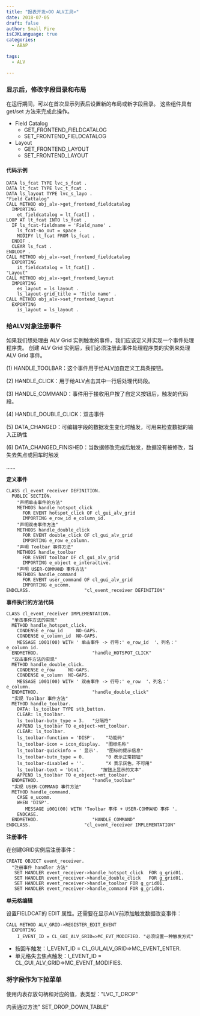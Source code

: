 ```yaml
---
title: "报表开发<OO ALV工具>"
date: 2018-07-05
draft: false
author: Small Fire
isCJKLanguage: true
categories: 
  - ABAP

tags: 
  - ALV

---
```



### 显示后，修改字段目录和布局

在运行期间，可以在首次显示列表后设置新的布局或新字段目录。 这些组件具有 get/set 方法来完成此操作。

- Field Catalog
  - GET_FRONTEND_FIELDCATALOG
  - SET_FRONTEND_FIELDCATALOG
- Layout
  - GET_FRONTEND_LAYOUT
  - SET_FRONTEND_LAYOUT

#### 代码示例

```ABAP
DATA ls_fcat TYPE lvc_s_fcat .
DATA lt_fcat TYPE lvc_t_fcat .
DATA ls_layout TYPE lvc_s_layo .
"Field Cattalog"
CALL METHOD obj_alv->get_frontend_fieldcatalog
  IMPORTING
    et_fieldcatalog = lt_fcat[] .
LOOP AT lt_fcat INTO ls_fcat .
  IF ls_fcat-fieldname = 'Field_name' .
    ls_fcat-no_out = space .
    MODIFY lt_fcat FROM ls_fcat .
  ENDIF .
  CLEAR ls_fcat .
ENDLOOP .
CALL METHOD obj_alv->set_frontend_fieldcatalog
  EXPORTING
    it_fieldcatalog = lt_fcat[] .
"Layout"
CALL METHOD obj_alv->get_frontend_layout
  IMPORTING
    es_layout = ls_layout .
    ls_layout-grid_title = 'Title name' .
CALL METHOD obj_alv->set_frontend_layout
  EXPORTING
    is_layout = ls_layout .
```

### 给ALV对象注册事件

如果我们想处理由 ALV Grid 实例触发的事件，我们应该定义并实现一个事件处理程序类。 创建 ALV Grid 实例后，我们必须注册此事件处理程序类的实例来处理 ALV Grid 事件。

(1) HANDLE_TOOLBAR：这个事件用于给ALV加自定义工具条按钮。

(2) HANDLE_CLICK：用于给ALV点击其中一行后处理代码段。

(3) HANDLE_COMMAND：事件用于接收用户按了自定义按钮后，触发的代码段。

(4) HANDLE_DOUBLE_CLICK：双击事件

(5) DATA_CHANGED：可编辑字段的数据发生变化时触发，可用来检查数据的输入正确性

(6) DATA_CHANGED_FINISHED：当数据修改完成后触发，数据没有被修改，当失去焦点或回车时触发

......

**定义事件**

```ABAP
CLASS cl_event_receiver DEFINITION.
  PUBLIC SECTION.
    "声明单击事件的方法"
    METHODS handle_hotspot_click
      FOR EVENT hotspot_click OF cl_gui_alv_grid
      IMPORTING e_row_id e_column_id.
    "声明双击事件方法"
    METHODS handle_double_click
      FOR EVENT double_click OF cl_gui_alv_grid
      IMPORTING e_row e_column.
    "声明 Toolbar 事件方法"
    METHODS handle_toolbar
      FOR EVENT toolbar OF cl_gui_alv_grid
      IMPORTING e_object e_interactive.
    "声明 USER-COMMAND 事件方法"
    METHODS handle_command
      FOR EVENT user_command OF cl_gui_alv_grid
      IMPORTING e_ucomm.
ENDCLASS.                    "cl_event_receiver DEFINITION"
```

**事件执行的方法代码**

```ABAP
CLASS cl_event_receiver IMPLEMENTATION.
  "单击事件方法的实现"
  METHOD handle_hotspot_click.
    CONDENSE e_row_id     NO-GAPS.
    CONDENSE e_column_id  NO-GAPS.
    MESSAGE i001(00) WITH ' 单击事件 -> 行号:' e_row_id  '、列名：' e_column_id.
  ENDMETHOD.                    "handle_HOTSPOT_CLICK"
  "双击事件方法的实现"
  METHOD handle_double_click.
    CONDENSE e_row     NO-GAPS.
    CONDENSE e_column  NO-GAPS.
    MESSAGE i001(00) WITH ' 双击事件 -> 行号:' e_row  '、列名：' e_column.
  ENDMETHOD.                    "handle_double_click"
  "实现 Toolbar 事件方法"
  METHOD handle_toolbar.
    DATA: ls_toolbar TYPE stb_button.
    CLEAR: ls_toolbar.
    ls_toolbar-butn_type = 3.   "分隔符"
    APPEND ls_toolbar TO e_object->mt_toolbar.
    CLEAR: ls_toolbar.
    ls_toolbar-function = 'DISP'.    "功能码"
    ls_toolbar-icon = icon_display.  "图标名称"
    ls_toolbar-quickinfo = ' 显示'.   "图标的提示信息"
    ls_toolbar-butn_type = 0.        "0 表示正常按钮"
    ls_toolbar-disabled = ''.        "X 表示灰色，不可用"
    ls_toolbar-text = 'btn1'.      "按钮上显示的文本"
    APPEND ls_toolbar TO e_object->mt_toolbar.
  ENDMETHOD.                    "handle_toolbar"
  "实现 USER-COMMAND 事件方法"
  METHOD handle_command.
    CASE e_ucomm.
    WHEN 'DISP'.
       MESSAGE i001(00) WITH 'Toolbar 事件 + USER-COMMAND 事件 '.
    ENDCASE.
  ENDMETHOD.                    "HANDLE_COMMAND"
ENDCLASS.                    "cl_event_receiver IMPLEMENTATION"
```

**注册事件**

在创建GRID实例后注册事件：

```ABAP
CREATE OBJECT event_receiver.
  "注册事件 handler 方法"
   SET HANDLER event_receiver->handle_hotspot_click  FOR g_grid01.
   SET HANDLER event_receiver->handle_double_click   FOR g_grid01.
   SET HANDLER event_receiver->handle_toolbar FOR g_grid01.
   SET HANDLER event_receiver->handle_command FOR g_grid01.
```

**单元格编辑**

设置FIELDCAT的 EDIT 属性。还需要在显示ALV前添加触发数据改变事件：

```ABAP
CALL METHOD ALV_GRID->REGISTER_EDIT_EVENT
  EXPORTING
    I_EVENT_ID = CL_GUI_ALV_GRID=>MC_EVT_MODIFIED. "必须设置一种触发方式"
```

- 按回车触发：I_EVENT_ID = CL_GUI_ALV_GRID=>MC_EVENT_ENTER.
- 单元格失去焦点触发：I_EVENT_ID = CL_GUI_ALV_GRID=>MC_EVENT_MODIFIES.

### 将字段作为下拉菜单

使用内表存放句柄和对应的值，表类型："LVC_T_DROP"

内表通过方法"
SET_DROP_DOWN_TABLE"

